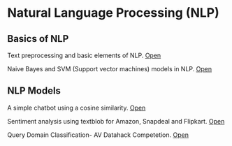 # Natural Language Processing (NLP)

## Basics of NLP

Text preprocessing and basic elements of NLP. [Open](https://github.com/Gauravsiwal/NLP-Natural-Language-processing-/blob/9f7c3d2eca0d35766ce69ab6b5935ac9d251740a/NLP%20Text%20Processing.ipynb)

Naive Bayes and SVM (Support vector machines) models in NLP. [Open](https://github.com/Gauravsiwal/NLP-Natural-Language-processing-/blob/9f7c3d2eca0d35766ce69ab6b5935ac9d251740a/Models%20in%20NLP.ipynb)

## NLP Models

A simple chatbot using a cosine similarity. [Open](https://github.com/Gauravsiwal/NLP-Natural-Language-processing-/blob/9f7c3d2eca0d35766ce69ab6b5935ac9d251740a/CHATBOT%20IN%20NLP.ipynb)

Sentiment analysis using textblob for Amazon, Snapdeal and Flipkart. [Open](https://github.com/Gauravsiwal/NLP-Natural-Language-processing-/blob/9f7c3d2eca0d35766ce69ab6b5935ac9d251740a/sentiment%20analysis%20flipkart%20amazon%20snapdeal.ipynb)

Query Domain Classification- AV Datahack Competetion. [Open]()

